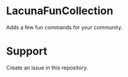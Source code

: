 # LacunaFunCollection

Adds a few fun commands for your community.

# Support

Create an issue in this repository.
